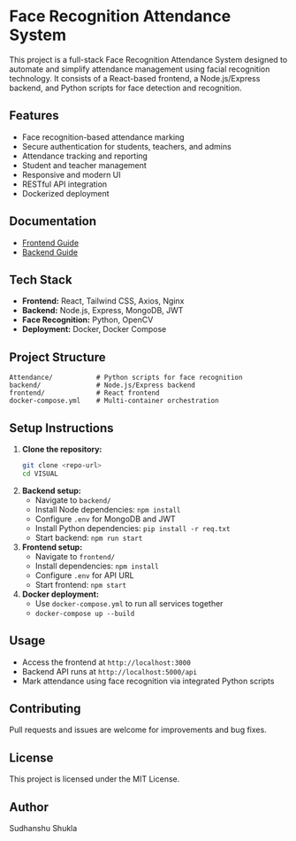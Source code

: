 # Face Recognition Attendance System

This project is a full-stack Face Recognition Attendance System designed to automate and simplify attendance management using facial recognition technology. It consists of a React-based frontend, a Node.js/Express backend, and Python scripts for face detection and recognition.

## Features

- Face recognition-based attendance marking
- Secure authentication for students, teachers, and admins
- Attendance tracking and reporting
- Student and teacher management
- Responsive and modern UI
- RESTful API integration
- Dockerized deployment

## Documentation

- [Frontend Guide](frontend/README.md)
- [Backend Guide](backend/README.md)


## Tech Stack

- **Frontend:** React, Tailwind CSS, Axios, Nginx
- **Backend:** Node.js, Express, MongoDB, JWT
- **Face Recognition:** Python, OpenCV
- **Deployment:** Docker, Docker Compose

## Project Structure

```
Attendance/           # Python scripts for face recognition
backend/              # Node.js/Express backend
frontend/             # React frontend
docker-compose.yml    # Multi-container orchestration
```

## Setup Instructions

1. **Clone the repository:**
   ```bash
   git clone <repo-url>
   cd VISUAL
   ```
2. **Backend setup:**
   - Navigate to `backend/`
   - Install Node dependencies: `npm install`
   - Configure `.env` for MongoDB and JWT
   - Install Python dependencies: `pip install -r req.txt`
   - Start backend: `npm run start`
3. **Frontend setup:**
   - Navigate to `frontend/`
   - Install dependencies: `npm install`
   - Configure `.env` for API URL
   - Start frontend: `npm start`
4. **Docker deployment:**
   - Use `docker-compose.yml` to run all services together
   - `docker-compose up --build`

## Usage

- Access the frontend at `http://localhost:3000`
- Backend API runs at `http://localhost:5000/api`
- Mark attendance using face recognition via integrated Python scripts

## Contributing

Pull requests and issues are welcome for improvements and bug fixes.

## License

This project is licensed under the MIT License.

## Author

Sudhanshu Shukla